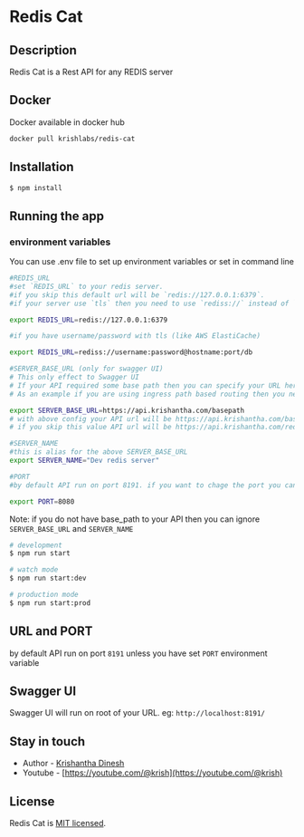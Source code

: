 # Redis Cat

## Description

Redis Cat is a Rest API for any REDIS server

## Docker

Docker available in docker hub

```bash
docker pull krishlabs/redis-cat
```

## Installation

```bash
$ npm install
```

## Running the app

### environment variables

You can use .env file to set up environment variables or set in command line

```bash
#REDIS_URL
#set `REDIS_URL` to your redis server.
#if you skip this default url will be `redis://127.0.0.1:6379`.
#if your server use `tls` then you need to use `rediss://` instead of `redis://`

export REDIS_URL=redis://127.0.0.1:6379

#if you have username/password with tls (like AWS ElastiCache)

export REDIS_URL=rediss://username:password@hostname:port/db

#SERVER_BASE_URL (only for swagger UI)
# This only effect to Swagger UI
# If your API required some base path then you can specify your URL here.
# As an example if you are using ingress path based routing then you need to specify URL with your base path

export SERVER_BASE_URL=https://api.krishantha.com/basepath
# with above config your API url will be https://api.krishantha.com/basepath/redis-cat/
# if you skip this value API url will be https://api.krishantha.com/redis-cat/

#SERVER_NAME
#this is alias for the above SERVER_BASE_URL
export SERVER_NAME="Dev redis server"

#PORT
#by default API run on port 8191. if you want to chage the port you can use this variable

export PORT=8080
```

Note: if you do not have base_path to your API then you can ignore `SERVER_BASE_URL` and `SERVER_NAME`

```bash
# development
$ npm run start

# watch mode
$ npm run start:dev

# production mode
$ npm run start:prod
```

## URL and PORT

by default API run on port `8191` unless you have set `PORT` environment variable

## Swagger UI

Swagger UI will run on root of your URL. eg: `http://localhost:8191/`

## Stay in touch

- Author - [Krishantha Dinesh](https://krishantha.com)
- Youtube - [https://youtube.com/@krish](https://youtube.com/@krish)

## License

Redis Cat is [MIT licensed](LICENSE).
